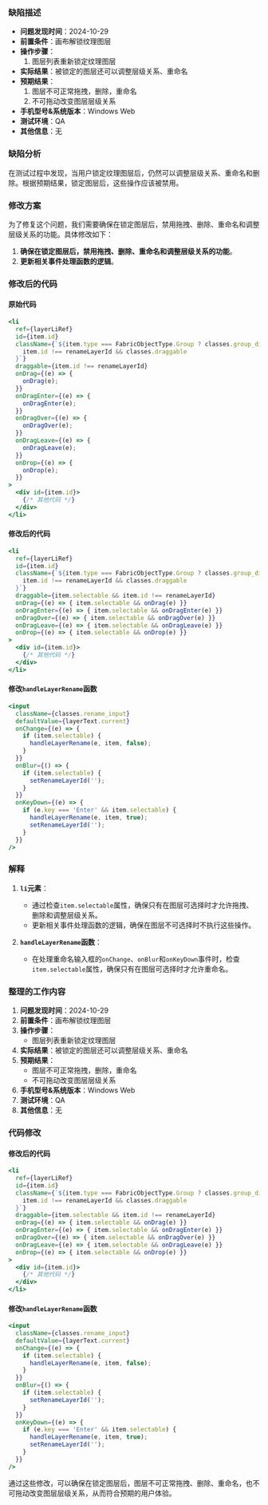 ### 缺陷描述

- **问题发现时间**：2024-10-29
- **前置条件**：画布解锁纹理图层
- **操作步骤**：
  1. 图层列表重新锁定纹理图层
- **实际结果**：被锁定的图层还可以调整层级关系、重命名
- **预期结果**：
  1. 图层不可正常拖拽，删除，重命名
  2. 不可拖动改变图层层级关系
- **手机型号&系统版本**：Windows Web
- **测试环境**：QA
- **其他信息**：无

### 缺陷分析

在测试过程中发现，当用户锁定纹理图层后，仍然可以调整层级关系、重命名和删除。根据预期结果，锁定图层后，这些操作应该被禁用。

### 修改方案

为了修复这个问题，我们需要确保在锁定图层后，禁用拖拽、删除、重命名和调整层级关系的功能。具体修改如下：

1. **确保在锁定图层后，禁用拖拽、删除、重命名和调整层级关系的功能**。
2. **更新相关事件处理函数的逻辑**。

### 修改后的代码

#### 原始代码

```jsx
<li
  ref={layerLiRef}
  id={item.id}
  className={`${item.type === FabricObjectType.Group ? classes.group_div : classes.layer_li} ${
    item.id !== renameLayerId && classes.draggable
  }`}
  draggable={item.id !== renameLayerId}
  onDrag={(e) => {
    onDrag(e);
  }}
  onDragEnter={(e) => {
    onDragEnter(e);
  }}
  onDragOver={(e) => {
    onDragOver(e);
  }}
  onDragLeave={(e) => {
    onDragLeave(e);
  }}
  onDrop={(e) => {
    onDrop(e);
  }}
>
  <div id={item.id}>
    {/* 其他代码 */}
  </div>
</li>
```

#### 修改后的代码

```jsx
<li
  ref={layerLiRef}
  id={item.id}
  className={`${item.type === FabricObjectType.Group ? classes.group_div : classes.layer_li} ${
    item.id !== renameLayerId && classes.draggable
  }`}
  draggable={item.selectable && item.id !== renameLayerId}
  onDrag={(e) => { item.selectable && onDrag(e) }}
  onDragEnter={(e) => { item.selectable && onDragEnter(e) }}
  onDragOver={(e) => { item.selectable && onDragOver(e) }}
  onDragLeave={(e) => { item.selectable && onDragLeave(e) }}
  onDrop={(e) => { item.selectable && onDrop(e) }}
>
  <div id={item.id}>
    {/* 其他代码 */}
  </div>
</li>
```

#### 修改`handleLayerRename`函数

```jsx
<input
  className={classes.rename_input}
  defaultValue={layerText.current}
  onChange={(e) => {
    if (item.selectable) {
      handleLayerRename(e, item, false);
    }
  }}
  onBlur={() => {
    if (item.selectable) {
      setRenameLayerId('');
    }
  }}
  onKeyDown={(e) => {
    if (e.key === 'Enter' && item.selectable) {
      handleLayerRename(e, item, true);
      setRenameLayerId('');
    }
  }}
/>
```

### 解释

1. **`li`元素**：
   - 通过检查`item.selectable`属性，确保只有在图层可选择时才允许拖拽、删除和调整层级关系。
   - 更新相关事件处理函数的逻辑，确保在图层不可选择时不执行这些操作。

2. **`handleLayerRename`函数**：
   - 在处理重命名输入框的`onChange`、`onBlur`和`onKeyDown`事件时，检查`item.selectable`属性，确保只有在图层可选择时才允许重命名。

### 整理的工作内容

1. **问题发现时间**：2024-10-29
2. **前置条件**：画布解锁纹理图层
3. **操作步骤**：
   - 图层列表重新锁定纹理图层
4. **实际结果**：被锁定的图层还可以调整层级关系、重命名
5. **预期结果**：
   - 图层不可正常拖拽，删除，重命名
   - 不可拖动改变图层层级关系
6. **手机型号&系统版本**：Windows Web
7. **测试环境**：QA
8. **其他信息**：无

### 代码修改

#### 修改后的代码

```jsx
<li
  ref={layerLiRef}
  id={item.id}
  className={`${item.type === FabricObjectType.Group ? classes.group_div : classes.layer_li} ${
    item.id !== renameLayerId && classes.draggable
  }`}
  draggable={item.selectable && item.id !== renameLayerId}
  onDrag={(e) => { item.selectable && onDrag(e) }}
  onDragEnter={(e) => { item.selectable && onDragEnter(e) }}
  onDragOver={(e) => { item.selectable && onDragOver(e) }}
  onDragLeave={(e) => { item.selectable && onDragLeave(e) }}
  onDrop={(e) => { item.selectable && onDrop(e) }}
>
  <div id={item.id}>
    {/* 其他代码 */}
  </div>
</li>
```

#### 修改`handleLayerRename`函数

```jsx
<input
  className={classes.rename_input}
  defaultValue={layerText.current}
  onChange={(e) => {
    if (item.selectable) {
      handleLayerRename(e, item, false);
    }
  }}
  onBlur={() => {
    if (item.selectable) {
      setRenameLayerId('');
    }
  }}
  onKeyDown={(e) => {
    if (e.key === 'Enter' && item.selectable) {
      handleLayerRename(e, item, true);
      setRenameLayerId('');
    }
  }}
/>
```

通过这些修改，可以确保在锁定图层后，图层不可正常拖拽、删除、重命名，也不可拖动改变图层层级关系，从而符合预期的用户体验。

